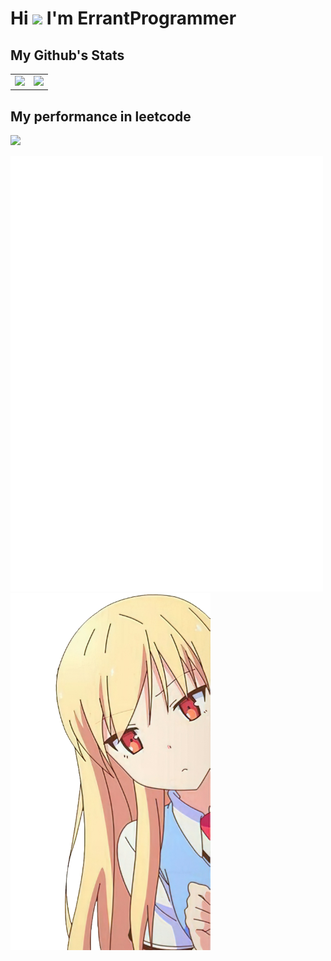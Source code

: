 # Hi ![](https://user-images.githubusercontent.com/18350557/176309783-0785949b-9127-417c-8b55-ab5a4333674e.gif) I'm ErrantProgrammer



## My Github's Stats

<table style=" margin-left: auto; margin-right: auto;" width="100%" height="100%" >
    <tr style="border: none;">
        <td style="border: none;"><img style="border: none;"  src="https://github-readme-stats.vercel.app/api?username=errantProgrammer&count_private=true&title_color=6366f1&text_color=14b8a6&icon_color=a855f7&bg_color=181824"></td>
        <td><img style="border: none;"  src="https://github-readme-stats.vercel.app/api/top-langs/?username=errantProgrammer&layout=compact&count_private=true&title_color=6366f1&text_color=14b8a6&icon_color=a855f7&bg_color=181824"></td>
    </tr>
</table>

## My performance in leetcode

<a href="https://leetcode.com/u/errantprogrammer/">
    <img src ="https://leetcard.jacoblin.cool/ErrantProgrammer?theme=dark&font=Noto%20Sans&ext=heatmap">
</a>

<p>
    <img width="500px" src="metrics.plugin.personal.anilist.svg" />
    <img width="320px" style="vertical-align:bottom;align:right;" src="https://raw.githubusercontent.com/meokisama/meokisama/master/image/mashiiro-png.png" />
</p>